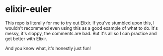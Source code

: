 # elixir-euler

This repo is literally for me to try out Elixir. If you've stumbled upon this, I wouldn't recommend even using this as a good example of what to do. It's messy, it's sloppy, the comments are bad. But it's all so I can practice and get better with Elixir.

And you know what, it's honestly just fun!
